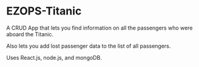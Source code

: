 # EZOPS-Titanic
A CRUD App that lets you find information on all the passengers who were aboard the Titanic.

Also lets you add lost passenger data to the list of all passengers. 

Uses React.js, node.js, and mongoDB.
